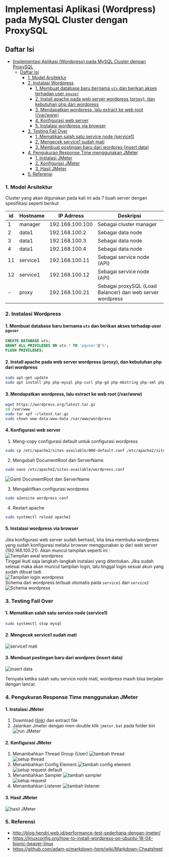 # Implementasi Aplikasi (Wordpress) pada MySQL Cluster dengan ProxySQL
## Daftar Isi
- [Implementasi Aplikasi (Wordpress) pada MySQL Cluster dengan ProxySQL](#implementasi-aplikasi-wordpress-pada-mysql-cluster-dengan-proxysql)
  - [Daftar Isi](#daftar-isi)
    - [1. Model Arsitektur](#1-model-arsitektur)
    - [2. Instalasi Wordpress](#2-instalasi-wordpress)
      - [1. Membuat database baru bernama `uts` dan berikan akses terhadap user `pguser`](#1-membuat-database-baru-bernama-uts-dan-berikan-akses-terhadap-user-pguser)
      - [2. Install apache pada web server wordpress (proxy), dan kebutuhan php dari wordpress](#2-install-apache-pada-web-server-wordpress-proxy-dan-kebutuhan-php-dari-wordpress)
      - [3. Mendapatkan wordpress, lalu extract ke web root (/var/www)](#3-mendapatkan-wordpress-lalu-extract-ke-web-root-varwww)
      - [4. Konfigurasi web server](#4-konfigurasi-web-server)
      - [5. Instalasi wordpress via browser](#5-instalasi-wordpress-via-browser)
    - [3. Testing Fail Over](#3-testing-fail-over)
      - [1. Mematikan salah satu service node (service1)](#1-mematikan-salah-satu-service-node-service1)
      - [2. Mengecek service1 sudah mati](#2-mengecek-service1-sudah-mati)
      - [3. Membuat postingan baru dari wordpres (insert data)](#3-membuat-postingan-baru-dari-wordpres-insert-data)
    - [4. Pengukuran Response Time menggunakan JMeter](#4-pengukuran-response-time-menggunakan-jmeter)
      - [1. Instalasi JMeter](#1-instalasi-jmeter)
      - [2. Konfigurasi JMeter](#2-konfigurasi-jmeter)
      - [3. Hasil JMeter](#3-hasil-jmeter)
    - [5. Referensi](#5-referensi)

### 1. Model Arsitektur
Cluster yang akan digunakan pada kali ini ada 7 buah server dengan spesifikasi seperti berikut

id | Hostname | IP Adrress | Deskripsi
--- | --- | --- | ---
1 | manager | 192.168.100.100 | Sebagai cluster manager
2 | data1 | 192.168.100.2 | Sebagai data node
3 | data1 | 192.168.100.3 | Sebagai data node
4 | data1 | 192.168.100.4 | Sebagai data node
11 | service1 | 192.168.100.11 | Sebagai service node (API)
12 | service1 | 192.168.100.12 | Sebagai service node (API)
|-| proxy | 192.168.100.21 | Sebagai proxySQL (Load Balancer) dan web server wordpress

### 2. Instalasi Wordpress
#### 1. Membuat database baru bernama `uts` dan berikan akses terhadap user `pguser`
```sql
CREATE DATABASE uts;
GRANT ALL PRIVILEGES ON uts.* TO 'pguser'@'%';
FLUSH PRIVILEGES;
```
#### 2. Install apache pada web server wordpress (proxy), dan kebutuhan php dari wordpress
```bash
sudo apt-get update
sudo apt install php php-mysql php-curl php-gd php-mbstring php-xml php-xmlrpc php-imap php-ldap php-odbc php-pear php-snmp php-soap php-tidy
```
#### 3. Mendapatkan wordpress, lalu extract ke web root (/var/www)
```bash
wget https://wordpress.org/latest.tar.gz
cd /var/www
sudo tar xpf ~/latest.tar.gz
sudo chown www-data:www-data /var/www/wordpress
```
#### 4. Konfigurasi web server
1. Meng-copy configurasi default untuk configurasi wordpress
```bash
sudo cp /etc/apache2/sites-available/000-default.conf /etc/apache2/sites-available/wordpress.conf
```
2. Mengubah DocumentRoot dan ServerName
```bash
sudo nano /etc/apache2/sites-available/wordpress.conf
```
![Ganti DocumentRoot dan ServerName](https://github.com/tamtama17/Implementasi-MySQL-Cluster/blob/master/Tugas%20UTS/gambar/gambar1.jpg "Ganti DocumentRoot dan ServerName")   

3. Mengaktifkan configurasi wordpress
```bash
sudo a2ensite wordpress.conf
```
4. Restart apache
```bash
sudo systemctl reload apache2
```
#### 5. Instalasi wordpress via browser
Jika konfigurasi web server sudah berhasil, kita bisa membuka wordpress yang sudah konfigurasi melalui browser menggunakan ip dari web server (192.168.100.21). Akan muncul tampilan seperti ini :   
![Tampilan awal wordpress](https://github.com/tamtama17/Implementasi-MySQL-Cluster/blob/master/Tugas%20UTS/gambar/gambar2.jpg "Tampilan awal wordpress")   
Tinggal ikuti saja langkah-langkah instalasi yang ditentukan. Jika sudah selesai maka akan muncul tampilan login, lalu tinggal login sesuai akun yang sudah dibuat tadi.   
![Tampilan login wordpress](https://github.com/tamtama17/Implementasi-MySQL-Cluster/blob/master/Tugas%20UTS/gambar/gambar3.jpg "Tampilan login wordpress")   
Schema dari wordpress terbuat otomatis pada `service1` dan `service2`   
![Schema wordpress](https://github.com/tamtama17/Implementasi-MySQL-Cluster/blob/master/Tugas%20UTS/gambar/gambar4.jpg "Schema wordpress")   
### 3. Testing Fail Over
#### 1. Mematikan salah satu service node (service1)
```bash
sudo systemctl stop mysql
```
#### 2. Mengecek service1 sudah mati
![service1 mati](https://github.com/tamtama17/Implementasi-MySQL-Cluster/blob/master/Tugas%20UTS/gambar/gambar5.jpg "service1 mati")
#### 3. Membuat postingan baru dari wordpres (insert data)
![insert data](https://github.com/tamtama17/Implementasi-MySQL-Cluster/blob/master/Tugas%20UTS/gambar/gambar6.jpg "insert data")   

Ternyata ketika salah satu service node mati, wordpress masih bisa berjalan dengan lancar.
### 4. Pengukuran Response Time menggunakan JMeter
#### 1. Instalasi JMeter
1. Download ([link](https://jmeter.apache.org/download_jmeter.cgi)) dan extract file
2. Jalankan Jmeter dengan men-double klik `jmeter.bat` pada folder bin
![run JMeter](https://github.com/tamtama17/Implementasi-MySQL-Cluster/blob/master/Tugas%20UTS/gambar/gambar7.jpg "run JMeter")   
#### 2. Konfigurasi JMeter
1. Menambahkan Thread Group (User)
![tambah thread](https://github.com/tamtama17/Implementasi-MySQL-Cluster/blob/master/Tugas%20UTS/gambar/gambar8.jpg "tambah thread")   
![setup thread](https://github.com/tamtama17/Implementasi-MySQL-Cluster/blob/master/Tugas%20UTS/gambar/gambar9.jpg "setup thread")   
2. Menambahkan Config Element
![tambah config element](https://github.com/tamtama17/Implementasi-MySQL-Cluster/blob/master/Tugas%20UTS/gambar/gambar10.jpg "tambah config element")   
![setup request default](https://github.com/tamtama17/Implementasi-MySQL-Cluster/blob/master/Tugas%20UTS/gambar/gambar11.jpg "setup request default")   
3. Menambahkan Sampler
![tambah sampler](https://github.com/tamtama17/Implementasi-MySQL-Cluster/blob/master/Tugas%20UTS/gambar/gambar12.jpg "tambah sampler")   
![setup request](https://github.com/tamtama17/Implementasi-MySQL-Cluster/blob/master/Tugas%20UTS/gambar/gambar13.jpg "setup request")   
4. Menambahkan Listener
![tambah listener](https://github.com/tamtama17/Implementasi-MySQL-Cluster/blob/master/Tugas%20UTS/gambar/gambar14.jpg "tambah listener")   
#### 3. Hasil JMeter
![hasil JMeter](https://github.com/tamtama17/Implementasi-MySQL-Cluster/blob/master/Tugas%20UTS/gambar/gambar15.jpg "hasil JMeter")   

### 5. Referensi
- http://blog.hendri.web.id/performance-test-sederhana-dengan-jmeter/
- https://linuxconfig.org/how-to-install-wordpress-on-ubuntu-18-04-bionic-beaver-linux
- https://github.com/adam-p/markdown-here/wiki/Markdown-Cheatsheet